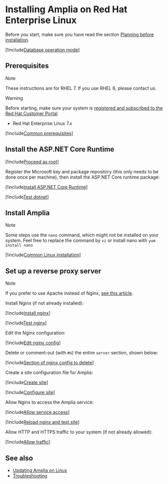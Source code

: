 ﻿# Installing Amplia on Red Hat Enterprise Linux

<!-- https://docs.microsoft.com/en-us/aspnet/core/host-and-deploy/linux-nginx?view=aspnetcore-2.2 -->

Before you start, make sure you have read the section [Planning before installation](../index.md#planning).

[!include[Database operation mode](../includes/database-mode.md)]

## Prerequisites

> [!NOTE]
> These instructions are for RHEL 7. If you use RHEL 8, please contact us.

> [!WARNING]
> Before starting, make sure your system is [registered and subscribed to the Red Hat Customer Portal](https://access.redhat.com/solutions/253273)

* Red Hat Enterprise Linux 7.x

[!include[Common prerequisites](../includes/common-requisites.md)]

## Install the ASP.NET Core Runtime

[!include[Proceed as root](includes/su.md)]

Register the Microsoft key and package repository (this only needs to be done once per machine), then install the ASP.NET Core runtime package:

[!include[Install ASP.NET Core Runtime](../../../../../includes/amplia/rhel/install-aspnetcore.md)]

[!include[Test dotnet](includes/test-dotnet.md)]

## Install Amplia

> [!NOTE]
> Some steps use the `nano` command, which might not be installed on your system. Feel free to replace the command by `vi` or install nano with `yum install nano`

[!include[Common Linux installation](includes/common-linux-install.md)]

## Set up a reverse proxy server

> [!NOTE]
> If you prefer to use Apache instead of Nginx, [see this article](https://docs.microsoft.com/en-us/aspnet/core/host-and-deploy/linux-apache?view=aspnetcore-2.2#configure-apache).

Install Nginx (if not already installed):

[!include[Install nginx](../../../../../includes/amplia/rhel/install-nginx.md)]

[!include[Test nginx](includes/test-nginx.md)]

Edit the Nginx configuration:

[!include[Edit nginx config](../../../../../includes/amplia/rhel/edit-nginx-config.md)]

Delete or comment-out (with `#`s) the entire `server` section, shown below:

[!include[Section of nginx config to delete](../../../../../includes/amplia/rhel/nginx-config-to-delete.md)]

Create a site configuration file for Amplia:

[!include[Create site](../../../../../includes/amplia/rhel/create-site.md)]

[!include[Configure site](includes/configure-site.md)]

Allow Nginx to access the Amplia service:

[!include[Allow service access](../../../../../includes/amplia/centos/allow-service-access.md)]

[!include[Reload nginx and test site](includes/reload-and-test.md)]

Allow HTTP and HTTPS traffic to your system (if not already allowed):

[!include[Allow traffic](../../../../../includes/amplia/centos/allow-http.md)]

## See also

* [Updating Amplia on Linux](update.md)
* [Troubleshooting](troubleshoot/index.md)
